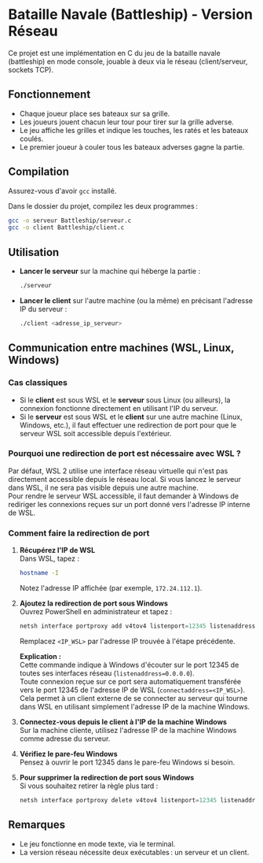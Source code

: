 # Bataille Navale (Battleship) - Version Réseau

Ce projet est une implémentation en C du jeu de la bataille navale (battleship) en mode console, jouable à deux via le réseau (client/serveur, sockets TCP).

## Fonctionnement

- Chaque joueur place ses bateaux sur sa grille.
- Les joueurs jouent chacun leur tour pour tirer sur la grille adverse.
- Le jeu affiche les grilles et indique les touches, les ratés et les bateaux coulés.
- Le premier joueur à couler tous les bateaux adverses gagne la partie.

## Compilation

Assurez-vous d'avoir `gcc` installé.

Dans le dossier du projet, compilez les deux programmes :
```bash
gcc -o serveur Battleship/serveur.c
gcc -o client Battleship/client.c
```

## Utilisation

- **Lancer le serveur** sur la machine qui héberge la partie :
  ```bash
  ./serveur
  ```
- **Lancer le client** sur l'autre machine (ou la même) en précisant l'adresse IP du serveur :
  ```bash
  ./client <adresse_ip_serveur>
  ```

## Communication entre machines (WSL, Linux, Windows)

### Cas classiques

- Si le **client** est sous WSL et le **serveur** sous Linux (ou ailleurs), la connexion fonctionne directement en utilisant l'IP du serveur.
- Si le **serveur** est sous WSL et le **client** sur une autre machine (Linux, Windows, etc.), il faut effectuer une redirection de port pour que le serveur WSL soit accessible depuis l'extérieur.

### Pourquoi une redirection de port est nécessaire avec WSL ?

Par défaut, WSL 2 utilise une interface réseau virtuelle qui n'est pas directement accessible depuis le réseau local. Si vous lancez le serveur dans WSL, il ne sera pas visible depuis une autre machine.  
Pour rendre le serveur WSL accessible, il faut demander à Windows de rediriger les connexions reçues sur un port donné vers l'adresse IP interne de WSL.

### Comment faire la redirection de port

1. **Récupérez l'IP de WSL**  
   Dans WSL, tapez :
   ```bash
   hostname -I
   ```
   Notez l'adresse IP affichée (par exemple, `172.24.112.1`).

2. **Ajoutez la redirection de port sous Windows**  
   Ouvrez PowerShell en administrateur et tapez :
   ```powershell
   netsh interface portproxy add v4tov4 listenport=12345 listenaddress=0.0.0.0 connectport=12345 connectaddress=<IP_WSL>
   ```
   Remplacez `<IP_WSL>` par l'adresse IP trouvée à l'étape précédente.

   **Explication :**  
   Cette commande indique à Windows d'écouter sur le port 12345 de toutes ses interfaces réseau (`listenaddress=0.0.0.0`).  
   Toute connexion reçue sur ce port sera automatiquement transférée vers le port 12345 de l'adresse IP de WSL (`connectaddress=<IP_WSL>`).  
   Cela permet à un client externe de se connecter au serveur qui tourne dans WSL en utilisant simplement l'adresse IP de la machine Windows.

3. **Connectez-vous depuis le client à l'IP de la machine Windows**  
   Sur la machine cliente, utilisez l'adresse IP de la machine Windows comme adresse du serveur.

4. **Vérifiez le pare-feu Windows**  
   Pensez à ouvrir le port 12345 dans le pare-feu Windows si besoin.

5. **Pour supprimer la redirection de port sous Windows**  
   Si vous souhaitez retirer la règle plus tard :
   ```powershell
   netsh interface portproxy delete v4tov4 listenport=12345 listenaddress=0.0.0.0
   ```

## Remarques

- Le jeu fonctionne en mode texte, via le terminal.
- La version réseau nécessite deux exécutables : un serveur et un client.

